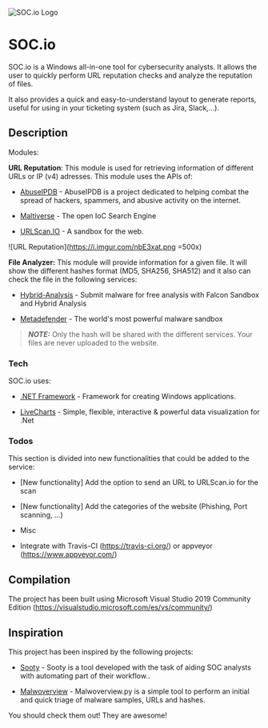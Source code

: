 ![SOC.io Logo](https://i.imgur.com/QUlrDdO.png) 


# SOC.&#8203;io



SOC.&#8203;io is a Windows all-in-one tool for cybersecurity analysts. It allows the user to quickly perform URL reputation checks and analyze the reputation of files.

It also provides a quick and easy-to-understand layout to generate reports, useful for using in your ticketing system (such as Jira, Slack,...).

  

## Description

  

Modules:

**URL Reputation**:  This module is used for retrieving information of different URLs or IP (v4) adresses. This module uses the APIs of:

*  [AbuseIPDB](https://www.abuseipdb.com/) - AbuseIPDB is a project dedicated to helping combat the spread of hackers, spammers, and abusive activity on the internet.

*  [Maltiverse](https://maltiverse.com/) - The open IoC Search Engine

*  [URLScan.IO](https://urlscan.io/) - A sandbox for the web.

![URL Reputation](https://i.imgur.com/nbE3xat.png =500x)
  
  
**File Analyzer:** This module will provide information for a given file. It will show the different hashes format (MD5, SHA256, SHA512) and it also can check the file in the following services:

*  [Hybrid-Analysis](https://www.hybrid-analysis.com/?lang=es) - Submit malware for free analysis with Falcon Sandbox and Hybrid Analysis

*  [Metadefender](https://metadefender.opswat.com/?lang=en) - The world's most powerful malware sandbox

>  **_NOTE:_** Only the hash will be shared with the different services. Your files are never uploaded to the website.
  

### Tech

  

SOC.&#8203;io uses:

  

*  [.NET Framework](https://dotnet.microsoft.com/download/dotnet-framework/net472) - Framework for creating Windows applications.

*  [LiveCharts](https://lvcharts.net/) - Simple, flexible, interactive & powerful data visualization for .Net

  

### Todos

This section is divided into new functionalities that could be added to the service:

- [New functionality] Add the option to send an URL to URLScan.io for the scan

- [New functionality] Add the categories of the website (Phishing, Port scanning, ...)

- Misc

- Integrate with Travis-CI (https://travis-ci.org/) or appveyor (https://www.appveyor.com/)




  
  

## Compilation

  

The project has been built using Microsoft Visual Studio 2019 Community Edition (https://visualstudio.microsoft.com/es/vs/community/)

  
  
  

## Inspiration

  

This project has been inspired by the following projects:

  

*  [Sooty](https://github.com/TheresAFewConors/Sooty) - Sooty is a tool developed with the task of aiding SOC analysts with automating part of their workflow..

*  [Malwoverview](hhttps://github.com/alexandreborges/malwoverview) - Malwoverview<nolink>.py is a simple tool to perform an initial and quick triage of malware samples, URLs and hashes.

  
  

You should check them out! They are awesome!